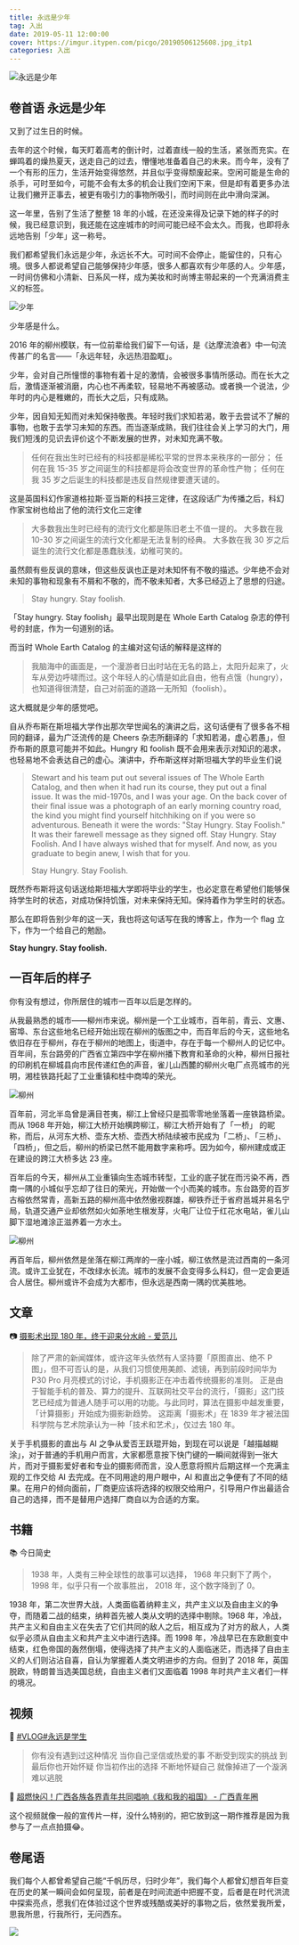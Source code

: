 ```yaml
---
title: 永远是少年
tag: 入出
date: 2019-05-11 12:00:00
cover: https://imgur.itypen.com/picgo/20190506125608.jpg_itp1
categories: 入出
---
```


![永远是少年](https://imgur.itypen.com/picgo/20190506125608.jpg)

## 卷首语 永远是少年

又到了过生日的时候。

去年的这个时候，每天盯着高考的倒计时，过着直线一般的生活，紧张而充实。在蝉鸣着的燥热夏天，送走自己的过去，懵懂地准备着自己的未来。而今年，没有了一个有形的压力，生活开始变得悠然，并且似乎变得颓废起来。空闲可能是生命的杀手，可时至如今，可能不会有太多的机会让我们空闲下来，但是却有着更多办法让我们撇开正事去，被更有吸引力的事物所吸引，而时间则在此中滑向深渊。

这一年里，告别了生活了整整 18 年的小城，在还没来得及记录下她的样子的时候，我已经意识到，我还能在这座城市的时间可能已经不会太久。而我，也即将永远地告别「少年」这一称号。

我们都希望我们永远是少年，永远长不大。可时间不会停止，能留住的，只有心境。很多人都说希望自己能够保持少年感，很多人都喜欢有少年感的人。少年感，一时间仿佛和小清新、日系风一样，成为美妆和时尚博主带起来的一个充满消费主义的标签。

![少年](https://imgur.itypen.com/picgo/20190509210203.jpg)

少年感是什么。

2016 年的柳州模联，有一位前辈给我们留下一句话，是《达摩流浪者》中一句流传甚广的名言——「永远年轻，永远热泪盈眶」。

少年，会对自己所憧憬的事物有着十足的激情，会被很多事情所感动。而在长大之后，激情逐渐被消磨，内心也不再柔软，轻易地不再被感动。或者换一个说法，少年时的内心是稚嫩的，而长大之后，只有成熟。

少年，因自知无知而对未知保持敬畏。年轻时我们求知若渴，敢于去尝试不了解的事物，也敢于去学习未知的东西。而当逐渐成熟，我们往往会关上学习的大门，用我们短浅的见识去评价这个不断发展的世界，对未知充满不敬。

> 任何在我出生时已经有的科技都是稀松平常的世界本来秩序的一部分；
> 任何在我 15-35 岁之间诞生的科技都是将会改变世界的革命性产物；
> 任何在我 35 岁之后诞生的科技都是违反自然规律要遭天谴的。

这是英国科幻作家道格拉斯·亚当斯的科技三定律，在这段话广为传播之后，科幻作家宝树也给出了他的流行文化三定律

> 大多数我出生时已经有的流行文化都是陈旧老土不值一提的。
> 大多数在我 10-30 岁之间诞生的流行文化都是无法复制的经典。
> 大多数在我 30 岁之后诞生的流行文化都是愚蠢肤浅，幼稚可笑的。

虽然颇有些反讽的意味，但这些反讽也正是对未知怀有不敬的描述。少年绝不会对未知的事物和现象有不屑和不敬的，而不敬未知者，大多已经迈上了思想的归途。

> Stay hungry. Stay foolish.

「Stay hungry. Stay foolish」最早出现则是在 Whole Earth Catalog 杂志的停刊号的封底，作为一句道别的话。

而当时 Whole Earth Catalog 的主编对这句话的解释是这样的

>我脑海中的画面是，一个漫游者日出时站在无名的路上，太阳升起来了，火车从旁边呼啸而过。这个年轻人的心情是如此自由，他有点饿（hungry），也知道得很清楚，自己对前面的道路一无所知（foolish）。

这大概就是少年的感觉吧。

自从乔布斯在斯坦福大学作出那次举世闻名的演讲之后，这句话便有了很多各不相同的翻译，最为广泛流传的是 Cheers 杂志所翻译的「求知若渴，虚心若愚」，但乔布斯的原意可能并不如此。Hungry 和 foolish 既不会用来表示对知识的渴求，也轻易地不会表达自己的虚心。演讲中，乔布斯这样对斯坦福大学的毕业生们说

> Stewart and his team put out several issues of The Whole Earth Catalog, and then when it had run its course, they put out a final issue. It was the mid-1970s, and I was your age. On the back cover of their final issue was a photograph of an early morning country road, the kind you might find yourself hitchhiking on if you were so adventurous. Beneath it were the words: "Stay Hungry. Stay Foolish." It was their farewell message as they signed off. Stay Hungry. Stay Foolish. And I have always wished that for myself. And now, as you graduate to begin anew, I wish that for you.
>
> Stay Hungry. Stay Foolish.

既然乔布斯将这句话送给斯坦福大学即将毕业的学生，也必定意在希望他们能够保持学生时的状态，对成功保持饥饿，对未来保持无知。保持着作为学生时的状态。

那么在即将告别少年的这一天，我也将这句话写在我的博客上，作为一个 flag 立下，作为一个给自己的勉励。

**Stay hungry. Stay foolish.** 

## 一百年后的样子

你有没有想过，你所居住的城市一百年以后是怎样的。

从我最熟悉的城市——柳州市来说。柳州是一个工业城市，百年前，青云、文惠、窑埠、东台这些地名已经开始出现在柳州的版图之中，而百年后的今天，这些地名依旧存在于柳州，存在于柳州的地图上，街道中，存在于每一个柳州人的记忆中。百年间，东台路旁的广西省立第四中学在柳州播下教育和革命的火种，柳州日报社的印刷机在柳城县向市民传递红色的声音，雀儿山西麓的柳州火电厂点亮城市的光明，湘桂铁路托起了工业重镇和桂中商埠的荣光。

![柳州](https://imgur.itypen.com/picgo/20190509210346.jpg)

百年前，河北半岛曾是满目苍夷，柳江上曾经只是孤零零地坐落着一座铁路桥梁。而从 1968 年开始，柳江大桥开始横跨柳江，柳江大桥开始有了「一桥」 的昵称，而后，从河东大桥、壶东大桥、壶西大桥陆续被市民成为「二桥」、「三桥」、「四桥」，但之后，柳州的桥梁已然不能用数字来称呼。因为如今，柳州建成或正在建设的跨江大桥多达 23 座。

百年后的今天，柳州从工业重镇向生态城市转型，工业的底子犹在而污染不再，西南一隅的小城似乎忘却了往日的荣光，开始做一个小而美的城市。东台路旁的百岁古榕依然常青，高新五路的柳州高中依然傲视群雄，柳铁乔迁于省府邕城并易名宁局，轨道交通产业却依然如火如荼地生根发芽，火电厂让位于红花水电站，雀儿山脚下湿地滩涂正滋养着一方水土。

![柳州](https://imgur.itypen.com/picgo/20190509210332.jpg)

再百年后，柳州依然是坐落在柳江两岸的一座小城，柳江依然是流过西南的一条河流。或许工业犹在，不改绿水长流。城市的发展不会变得多么科幻，但一定会更适合人居住。柳州或许不会成为大都市，但永远是西南一隅的优美胜地。

## 文章

📷 [摄影术出现 180 年，终于迎来分水岭 - 爱范儿](https://mp.weixin.qq.com/s?__biz=MjgzMTAwODI0MA==&mid=2651875825&idx=1&sn=91bb6a977419d85db9156f21f6eccf39&chksm=9b66ff6eac117678f7450df8c66e2f9a8c72c27587f8cc878e265278714eba6959d124ce0899&mpshare=1&scene=23&srcid=0505g7G667PDkVzsYGxMan8o#rd)

> 除了严肃的新闻媒体，或许这年头依然有人坚持要「原图直出、绝不 P 图」，但不可否认的是，从我们习惯使用美颜、滤镜，再到前段时间华为 P30 Pro 月亮模式的讨论，手机摄影正在冲击着传统摄影的准则。
> 正是由于智能手机的普及、算力的提升、互联网社交平台的流行，「摄影」这门技艺已经成为普通人随手可以用的功能。与此同时，算法在摄影中越发重要，「计算摄影」开始成为摄影新趋势。
> 这距离「摄影术」在 1839 年才被法国科学院与艺术院承认为一种「技术和艺术」，仅过去 180 年。

关于手机摄影的直出与 AI 之争从爱否王跃琨开始，到现在可以说是「越描越糊涂」，对于普通的手机用户而言，大家都愿意按下快门键的一瞬间就得到一张大片，而对于摄影爱好者和专业的摄影师而言，没人愿意将照片后期这样一个充满主观的工作交给 AI 去完成。在不同用途的用户眼中，AI 和直出之争便有了不同的结果。在用户的倾向面前，厂商更应该将选择的权限交给用户，引导用户作出最适合自己的选择，而不是替用户选择厂商自以为合适的方案。

## 书籍

📚 今日简史

> 1938 年，人类有三种全球性的故事可以选择，
> 1968 年只剩下了两个，
> 1998 年，似乎只有一个故事胜出，
> 2018 年，这个数字降到了 0。

1938 年，第二次世界大战，人类面临着纳粹主义，共产主义以及自由主义的争夺，而随着二战的结束，纳粹首先被人类从文明的选择中剔除。1968 年，冷战，共产主义和自由主义在失去了它们共同的敌人之后，相互成为了对方的敌人，人类似乎必须从自由主义和共产主义中进行选择。而 1998 年，冷战早已在东欧剧变中结束，红色帝国的轰然倒塌，使得选择了共产主义的人面临迷茫，而选择了自由主义的人们则沾沾自喜，自认为掌握着人类文明进步的方向。但到了 2018 年，英国脱欧，特朗普当选美国总统，自由主义者们又面临着 1998 年时共产主义者们一样的境况。

## 视频

🎥 [#VLOG#永远是学生](https://www.bilibili.com/video/av27920173/)

> 你有没有遇到过这种情况
> 当你自己坚信或热爱的事
> 不断受到现实的挑战
> 到最后你也开始怀疑
> 你当初作出的选择
> 不断地怀疑自己
> 就像掉进了一个漩涡
> 难以逃脱

🎥 [超燃快闪！广西各族各界青年共同唱响《我和我的祖国》 - 广西青年圈](https://mp.weixin.qq.com/s?__biz=MzA5MTI3NDEyMA==&mid=2650770248&idx=1&sn=bd4e2637ed9040f0ff5de796a8f9ce79&chksm=8875c5afbf024cb93826332023bb400391ee558604ff77c9a6cf253ee4bee51b864c02d27649&mpshare=1&scene=23&srcid=#rd)

这个视频就像一般的宣传片一样，没什么特别的，把它放到这一期作推荐是因为我参与了一点点拍摄😂。

## 卷尾语

我们每个人都曾希望自己能“千帆历尽，归时少年”，我们每个人都曾幻想百年巨变在历史的某一瞬间会如何呈现，前者是在时间流逝中把握不变，后者是在时代洪流中探索亮点，愿我们在体验过这个世界或残酷或美好的事物之后，依然爱我所爱，思我所思，行我所行，无问西东。

![](https://imgur.itypen.com/picgo/20190509003715.png)
